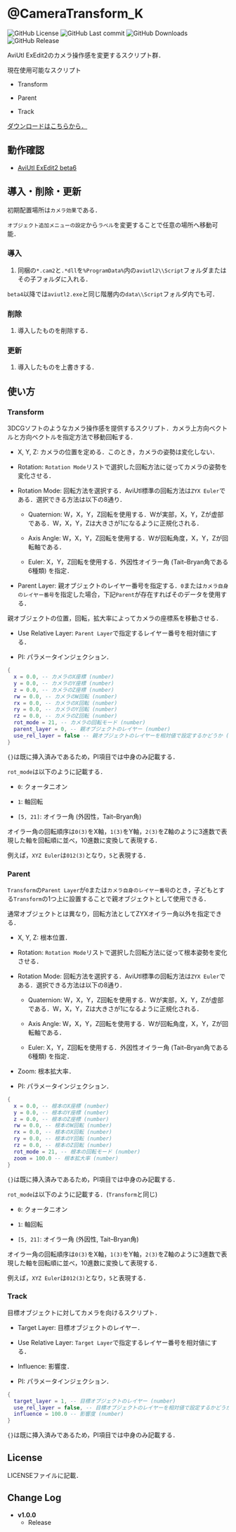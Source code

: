 # @CameraTransform_K

![GitHub License](https://img.shields.io/github/license/korarei/AviUtl2_CameraTransform_K_Script)
![GitHub Last commit](https://img.shields.io/github/last-commit/korarei/AviUtl2_CameraTransform_K_Script)
![GitHub Downloads](https://img.shields.io/github/downloads/korarei/AviUtl2_CameraTransform_K_Script/total)
![GitHub Release](https://img.shields.io/github/v/release/korarei/AviUtl2_CameraTransform_K_Script)

AviUtl ExEdit2のカメラ操作感を変更するスクリプト群．

現在使用可能なスクリプト

- Transform

- Parent

- Track

[ダウンロードはこちらから．](https://github.com/korarei/AviUtl2_CameraTransform_K_Script/releases)

## 動作確認

- [AviUtl ExEdit2 beta6](https://spring-fragrance.mints.ne.jp/aviutl/)


## 導入・削除・更新

初期配置場所は`カメラ効果`である．

`オブジェクト追加メニューの設定`から`ラベル`を変更することで任意の場所へ移動可能．

### 導入

1.  同梱の`*.cam2`と`.*dll`を`%ProgramData%`内の`aviutl2\\Script`フォルダまたはその子フォルダに入れる．

`beta4`以降では`aviutl2.exe`と同じ階層内の`data\\Script`フォルダ内でも可．

### 削除

1.  導入したものを削除する．

### 更新

1.  導入したものを上書きする．

## 使い方
### Transform

3DCGソフトのようなカメラ操作感を提供するスクリプト．カメラ上方向ベクトルと方向ベクトルを指定方法で移動回転する．

- X, Y, Z: カメラの位置を定める．このとき，カメラの姿勢は変化しない．

- Rotation: `Rotation Mode`リストで選択した回転方法に従ってカメラの姿勢を変化させる．

- Rotation Mode: 回転方法を選択する．AviUtl標準の回転方法は`ZYX Euler`である．選択できる方法は以下の8通り．

  - Quaternion: W，X，Y，Z回転を使用する．Wが実部，X，Y，Zが虚部である．W，X，Y，Zは大きさが1になるように正規化される．

  - Axis Angle: W，X，Y，Z回転を使用する．Wが回転角度，X，Y，Zが回転軸である．

  - Euler: X，Y，Z回転を使用する．外因性オイラー角 (Tait–Bryan角である6種類) を指定．

- Parent Layer: 親オブジェクトのレイヤー番号を指定する．`0`または`カメラ自身のレイヤー番号`を指定した場合，下記`Parent`が存在すればそのデータを使用する．

親オブジェクトの位置，回転，拡大率によってカメラの座標系を移動させる．

- Use Relative Layer: `Parent Layer`で指定するレイヤー番号を相対値にする．

- PI: パラメータインジェクション．

```lua
{
  x = 0.0, -- カメラのX座標 (number)
  y = 0.0, -- カメラのY座標 (number)
  z = 0.0, -- カメラのZ座標 (number)
  rw = 0.0, -- カメラのW回転 (number)
  rx = 0.0, -- カメラのX回転 (number)
  ry = 0.0, -- カメラのY回転 (number)
  rz = 0.0, -- カメラのZ回転 (number)
  rot_mode = 21, -- カメラの回転モード (number)
  parent_layer = 0, -- 親オブジェクトのレイヤー (number)
  use_rel_layer = false -- 親オブジェクトのレイヤーを相対値で設定するかどうか (boolean or number)
}
```

`{}`は既に挿入済みであるため，PI項目では中身のみ記載する．

`rot_mode`は以下のように記載する．

- `0`: クォータニオン

- `1`: 軸回転

- `[5, 21]`: オイラー角 (外因性，Tait–Bryan角)

オイラー角の回転順序は`0(3)`をX軸，`1(3)`をY軸，`2(3)`をZ軸のように3進数で表現した軸を回転順に並べ，10進数に変換して表現する．

例えば，`XYZ Euler`は`012(3)`となり，`5`と表現する．

### Parent

`Transform`の`Parent Layer`が`0`または`カメラ自身のレイヤー番号`のとき，子どもとする`Transform`の1つ上に設置することで親オブジェクトとして使用できる．

通常オブジェクトとは異なり，回転方法としてZYXオイラー角以外を指定できる．

- X, Y, Z: 根本位置．

- Rotation: `Rotation Mode`リストで選択した回転方法に従って根本姿勢を変化させる．

- Rotation Mode: 回転方法を選択する．AviUtl標準の回転方法は`ZYX Euler`である．選択できる方法は以下の8通り．

  - Quaternion: W，X，Y，Z回転を使用する．Wが実部，X，Y，Zが虚部である．W，X，Y，Zは大きさが1になるように正規化される．

  - Axis Angle: W，X，Y，Z回転を使用する．Wが回転角度，X，Y，Zが回転軸である．

  - Euler: X，Y，Z回転を使用する．外因性オイラー角 (Tait–Bryan角である6種類) を指定．

- Zoom: 根本拡大率．

- PI: パラメータインジェクション．

```lua
{
  x = 0.0, -- 根本のX座標 (number)
  y = 0.0, -- 根本のY座標 (number)
  z = 0.0, -- 根本のZ座標 (number)
  rw = 0.0, -- 根本のW回転 (number)
  rx = 0.0, -- 根本のX回転 (number)
  ry = 0.0, -- 根本のY回転 (number)
  rz = 0.0, -- 根本のZ回転 (number)
  rot_mode = 21, -- 根本の回転モード (number)
  zoom = 100.0 -- 根本拡大率 (number)
}
```

`{}`は既に挿入済みであるため，PI項目では中身のみ記載する．

`rot_mode`は以下のように記載する．(`Transform`と同じ)

- `0`: クォータニオン

- `1`: 軸回転

- `[5, 21]`: オイラー角 (外因性, Tait–Bryan角)

オイラー角の回転順序は`0(3)`をX軸，`1(3)`をY軸，`2(3)`をZ軸のように3進数で表現した軸を回転順に並べ，10進数に変換して表現する．

例えば，`XYZ Euler`は`012(3)`となり，`5`と表現する．

### Track

目標オブジェクトに対してカメラを向けるスクリプト．

- Target Layer: 目標オブジェクトのレイヤー．

- Use Relative Layer: `Target Layer`で指定するレイヤー番号を相対値にする．

- Influence: 影響度．

- PI: パラメータインジェクション．

```lua
{
  target_layer = 1, -- 目標オブジェクトのレイヤー (number)
  use_rel_layer = false, -- 目標オブジェクトのレイヤーを相対値で設定するかどうか (boolean or number)
  influence = 100.0 -- 影響度 (number)
}
```

`{}`は既に挿入済みであるため，PI項目では中身のみ記載する．

## License

LICENSEファイルに記載．

## Change Log

- **v1.0.0**
  - Release
